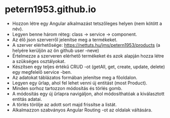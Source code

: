 # petern1953.github.io
- Hozzon létre egy Angular alkalmazást tetszőleges helyen (nem kötött a név).
- Legyen benne három réteg: class -> service -> component.
- Az élő json szerverről jelenítse meg a termékeket.
- A szerver elérhetősége: https://nettuts.hu/jms/petern1953/products (a helyére kerüljön az ön github user -neve)
- Értelmezze a szerveren elérhető termékeket és azok alapján hozza létre a szükséges osztályokat.
- Készítsen egy teljes értékű CRUD -ot (getAll, get, create, update, delete) egy megfelelő service -ben.
- Az adatokat táblázatos formában jelenítse meg a főoldalon.
- Legyen egy űrlap, ahol fel lehet venni új entitást (most Product).
- Minden sorhoz tartozzon módosítás és törlés gomb.
- A módosítás egy új űrlapra navigáljon, ahol módosíthatóak a kiválasztott entitás adatai.
- A törlés törölje az adott sort majd frissítse a listát.
- Alkalmazzon szabványos Angular Routing -ot az oldalak váltására.
